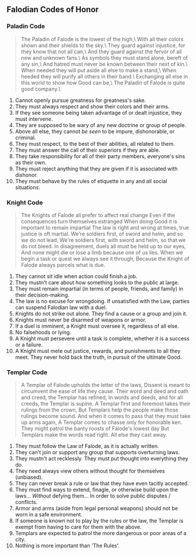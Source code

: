 ## Falodian Codes of Honor

### Paladin Code

> The Paladin of Falode is the lowest of the high,\\
> With all their colors shown and their shields to the sky.\\
> They guard against injustice, for they know that not all can,\\
> And they guard against the fervor of all new and unknown fans.\\
> As symbols they must stand alone, bereft of any sin,\\
> And hatred must never be known between their next of kin.\\
> When needed they will put aside all else to make a stand,\\
> When heeded they will purify all others in their band.\\
> Exchanging all else in this world to show how Good can be,\\
> The Paladin of Falode is quite good company.\\

1. Cannot openly pursue greatness for greatness's sake.
2. They must always respect and show their colors and their arms.
3. If they see someone being taken advantage of or dealt injustice,
   they must intervene.
4. They are supposed to be wary of any new doctrine or group of
   people.
5. Above all else, they cannot *be seen* to be impure, dishonorable,
   or criminal.
6. They must respect, to the best of their abilities, all related to
   them.
7. They must answer the call of their superiors if they are able.
8. They take responsibility for all of their party members, everyone's
   sins as their own.
9. They must reject anything that they are given if it is associated
   with dishonor.
10. They must behave by the rules of etiquette in any and all social
    situations.

### Knight Code

> The Knights of Falode all prefer to affect real change
> Even if the consequences turn themselves estranged
> When doing Good it is important to remain impartial
> The law is right and wrong at times, true justice is oft martial.
> We're soldiers first, of sword and helm, and so we do not lead,
> We're soldiers first, with sword and helm, so that we do not bleed.
> In disagreement, duels all must be held up to our eyes,
> And none might die or lose a limb because one of us lies.
> When we begin a task or quest we always see it through,
> Because the Knight of Falode always parcels what is due.

1. They cannot sit idle when action could finish a job.
2. They mustn't care about how something looks to the public at large.
3. They must remain impartial (in terms of people, friends, and
   family) in their decision-making.
4. The law is no excuse for wrongdoing. If unsatisfied with the Law,
   parties can suspend Falodian law with a duel.
5. Knights do not strike out alone. They find a cause or a group and
   join it.
6. Knights must never be disarmed of weapons or armor.
7. If a duel is imminent, a Knight must oversee it, regardless of all
   else.
8. No falsehoods or lying.
9. A Knight must  persevere until a task is complete,  whether it is a
   success or a failure.
10. A Knight must mete out justice, rewards, and punishments to all
    they meet. They never hold back the truth, in pursuit of the
    ultimate Good.
	
### Templar Code

> A Templar of Falode upholds the letter of the laws,
> Dissent is meant to circumvent the ease of life they cause.
> Their word and deed and oath and creed, the Templar has refined,
> In words and deeds, and for all creeds, the Templar is supine.
> A Templar first and foremost takes their rulings from the crown,
> But Templars help the people make those rulings become sound.
> And when it comes to pass that they must take up arms again,
> A Templar comes to chasse only for honorable ken.
> They might patrol the banty roosts of Falode's lowest day
> But Templars make the words read right. All else they cast away.

1. They must follow the Law of Falode, as it is actually written.
2. They can't join or support any group that supports overturning laws.
3. They mustn't act recklessly. They must put thought into everything they do.
4. They need always view others without thought for themselves (unbiased).
5. They can never break a rule or law that they have even tacitly accepted.
6. They must find ways to extend, finagle, or otherwise build upon the
   laws... *Without* defying them... In order to solve public disputes
   / conflicts.
7. Armor and arms (aside from legal personal weapons) should not be
   worn in a safe environment.
8. If someone is known not to play by the rules or the law, the
   Templar is exempt from having to care for them with the above.
9. Templars are expected to patrol the more dangerous or poor areas of
   a city.
10. Nothing is more important than 'The Rules'.


